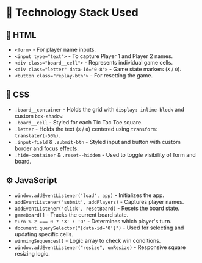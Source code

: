 # 🧩 Technology Stack Used

## 📄 HTML

- `<form>` - For player name inputs.
- `<input type="text">` - To capture Player 1 and Player 2 names.
- `<div class="board__cell">` - Represents individual game cells.
- `<div class="letter" data-id="0-8">` - Game state markers (`X` / `O`).
- `<button class="replay-btn">` - For resetting the game.

## 🎨 CSS

- `.board__container` - Holds the grid with `display: inline-block` and custom `box-shadow`.
- `.board__cell` - Styled for each Tic Tac Toe square.
- `.letter` - Holds the text (`X` / `O`) centered using `transform: translateY(-50%)`.
- `.input-field` & `.submit-btn` - Styled input and button with custom border and focus effects.
- `.hide-container` & `.reset--hidden` - Used to toggle visibility of form and board.

## ⚙️ JavaScript

- `window.addEventListener('load', app)` - Initializes the app.
- `addEventListener('submit', addPlayers)` - Captures player names.
- `addEventListener('click', resetBoard)` - Resets the board state.
- `gameBoard[]` - Tracks the current board state.
- `turn % 2 === 0 ? 'X' : 'O'` - Determines which player's turn.
- `document.querySelector("[data-id='0']")` - Used for selecting and updating specific cells.
- `winningSequences[]` - Logic array to check win conditions.
- `window.addEventListener("resize", onResize)` - Responsive square resizing logic.
